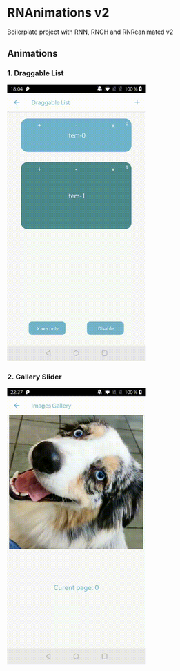 # RNAnimations v2


Boilerplate project with RNN, RNGH and RNReanimated v2


## Animations  

### 1. Draggable List

![video](./gifs/draggable.gif)  


### 2. Gallery Slider

![video](./gifs/gallery.gif)  

